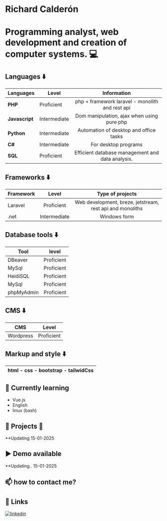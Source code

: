 # Richard Calderón
# Programming analyst, web development and creation of computer systems. 💻
## **Languages** :arrow_down:

| **Languages**  | Level           | Information                                     |
| -------------  |---------------  |:-----------------------------------------------:|
| **PHP**        | Proficient      |php + framework laravel - monolith and rest api|
| **Javascript** | Intermediate    |Dom manipulation, ajax when using pure php       |      
| **Python**     | Intermediate    |Automation of desktop and office tasks  |
| **C#**         | Intermediate    |For desktop programs                     |
|**SQL**         | Proficient      |Efficient database management and data analysis.|

## **Frameworks** :arrow_down:
| **Framework** | Level       |Type of projects|
| ------------- |:-------------:|:---------------:|
|   Laravel     | Proficient      |Web development, breze, jetstream, rest api and monoliths|
|     .net      | Intermediate    |Windows form|  

## **Database tools** :arrow_down:
| **Tool** | level       |
| ------------- |:-------------:|
| DBeaver     | Proficient      |
| MySql    | Proficient        |
| HeidiSQL    | Proficient        |
| MySql    | Proficient        |
| phpMyAdmin    | Proficient        |

## **CMS** :arrow_down:

|    **CMS**    | Level       |
| ------------- |:-------------:|
|   Wordpress   | Proficient|

## Markup and style :arrow_down: 
| **html - css - bootstrap - tailwidCss**|
| -------------------------------------- |

## 🌱 Currently learning

- Vue.js
- English
- linux (bash)

  
## 🌟 Projects :arrow_down_small: 

**Updating  15-01-2025

## ▶️ Demo available
**Updating.. 15-01-2025


## 📫 how to contact me?
## 🔗 Links
[![linkedin](https://img.shields.io/badge/linkedin-0A66C2?style=for-the-badge&logo=linkedin&logoColor=white)](https://www.linkedin.com/in/richard-eduardo-calderon-castillo)
<!--![YouTube Channel Views](https://img.shields.io/youtube/channel/views/:channelId)-->

 
  
  
  
  
<!--
**richardc-dev/richardc-dev** is a ✨ _special_ ✨ repository because its `README.md` (this file) appears on your GitHub profile.

Here are some ideas to get you started:

- 🔭 I’m currently working on ...
- 🌱 I’m currently learning ...
- 👯 I’m looking to collaborate on ...
- 🤔 I’m looking for help with ...
- 💬 Ask me about ...
- 📫 How to reach me: ...
- 😄 Pronouns: ...
- ⚡ Fun fact: ...
-->
